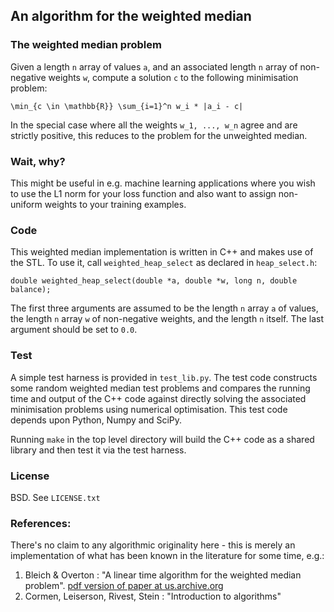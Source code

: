 An algorithm for the weighted median
------------------------------------

### The weighted median problem

Given a length `n` array of values `a`, and an associated length `n` array of non-negative
weights `w`, compute a solution `c` to the following minimisation problem:

    \min_{c \in \mathbb{R}} \sum_{i=1}^n w_i * |a_i - c|

In the special case where all the weights `w_1, ..., w_n` agree and are strictly positive,
this reduces to the problem for the unweighted median.

### Wait, why?

This might be useful in e.g. machine learning applications where you wish to use the
L1 norm for your loss function and also want to assign non-uniform weights to your
training examples.

### Code

This weighted median implementation is written in C++ and makes use of the STL.
To use it, call `weighted_heap_select` as declared in `heap_select.h`:

    double weighted_heap_select(double *a, double *w, long n, double balance);

The first three arguments are assumed to be the length `n` array `a` of values,
the length `n` array `w` of non-negative weights, and the length `n` itself.
The last argument should be set to `0.0`.

### Test

A simple test harness is provided in `test_lib.py`. The test code constructs
some random weighted median test problems and compares the running time and
output of the C++ code against directly solving the associated minimisation
problems using numerical optimisation. This test code depends upon Python,
Numpy and SciPy.

Running `make` in the top level directory will build the C++ code as a shared
library and then test it via the test harness.

### License

BSD. See `LICENSE.txt`

### References:

There's no claim to any algorithmic originality here - this is merely an
implementation of what has been known in the literature for some time, e.g.:

1.  Bleich & Overton : "A linear time algorithm for the weighted median problem". [pdf version of paper at us.archive.org](http://ia600304.us.archive.org/22/items/lineartimealgori00blei/lineartimealgori00blei.pdf)
2.  Cormen, Leiserson, Rivest, Stein : "Introduction to algorithms"

